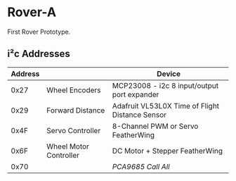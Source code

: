 # Rover-A
First Rover Prototype.

## i²c Addresses
| Address |  | Device |
| --- | --- | --- |
| 0x27 | Wheel Encoders | MCP23008 - i2c 8 input/output port expander |
| 0x29 | Forward Distance | Adafruit VL53L0X Time of Flight Distance Sensor |
| 0x4F | Servo Controller | 8-Channel PWM or Servo FeatherWing |
| 0x6F | Wheel Motor Controller | DC Motor + Stepper FeatherWing |
| 0x70 |  | *PCA9685 Call All* |
